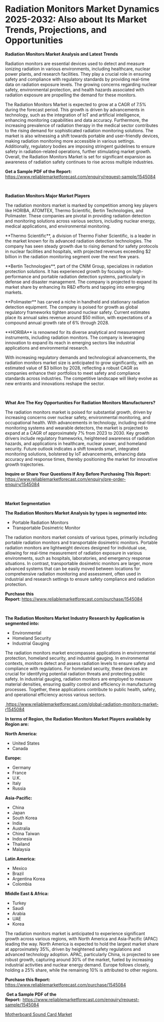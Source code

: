 <p><h1>Radiation Monitors Market Dynamics 2025-2032: Also about Its Market Trends, Projections, and Opportunities</h1></p><p><strong>Radiation Monitors Market Analysis and Latest Trends</strong></p>
<p><p>Radiation monitors are essential devices used to detect and measure ionizing radiation in various environments, including healthcare, nuclear power plants, and research facilities. They play a crucial role in ensuring safety and compliance with regulatory standards by providing real-time data on radiation exposure levels. The growing concerns regarding nuclear safety, environmental protection, and health hazards associated with radiation exposure are propelling the demand for these monitors.</p><p>The Radiation Monitors Market is expected to grow at a CAGR of 7.5% during the forecast period. This growth is driven by advancements in technology, such as the integration of IoT and artificial intelligence, enhancing monitoring capabilities and data accuracy. Furthermore, the increasing prevalence of radiation therapy in the medical sector contributes to the rising demand for sophisticated radiation monitoring solutions. The market is also witnessing a shift towards portable and user-friendly devices, making radiation monitoring more accessible in various settings. Additionally, regulatory bodies are imposing stringent guidelines to ensure safety in radiation-related operations, further stimulating market growth. Overall, the Radiation Monitors Market is set for significant expansion as awareness of radiation safety continues to rise across multiple industries.</p></p>
<p><strong>Get a Sample PDF of the Report:&nbsp;</strong> <a href="https://www.reliablemarketforecast.com/enquiry/request-sample/1545084?utm_campaign=2015&utm_medium=2&utm_source=Github&utm_content=ia&utm_term=10022025&utm_id=radiation-monitors">https://www.reliablemarketforecast.com/enquiry/request-sample/1545084</a></p>
<p>&nbsp;</p>
<p><strong>Radiation Monitors Major Market Players</strong></p>
<p><p>The radiation monitors market is marked by competition among key players like HORIBA, ATOMTEX, Thermo Scientific, Bertin Technologies, and Polimaster. These companies are pivotal in providing radiation detection and monitoring solutions across various sectors, including nuclear energy, medical applications, and environmental monitoring.</p><p>**Thermo Scientific**, a division of Thermo Fisher Scientific, is a leader in the market known for its advanced radiation detection technologies. The company has seen steady growth due to rising demand for safety protocols in nuclear facilities and hospitals, with projected revenues exceeding $2 billion in the radiation monitoring segment over the next few years.</p><p>**Bertin Technologies**, part of the CNIM Group, specializes in radiation protection solutions. It has experienced growth by focusing on high-performance and portable radiation detection systems, particularly in defense and disaster management. The company is projected to expand its market share by enhancing its R&D efforts and tapping into emerging markets.</p><p>**Polimaster** has carved a niche in handheld and stationary radiation detection equipment. The company is poised for growth as global regulatory frameworks tighten around nuclear safety. Current estimates place its annual sales revenue around $50 million, with expectations of a compound annual growth rate of 6% through 2028.</p><p>**HORIBA** is renowned for its diverse analytical and measurement instruments, including radiation monitors. The company is leveraging innovation to expand its reach in emerging sectors like industrial applications and environmental research.</p><p>With increasing regulatory demands and technological advancements, the radiation monitors market size is anticipated to grow significantly, with an estimated value of $3 billion by 2028, reflecting a robust CAGR as companies enhance their portfolios to meet safety and compliance standards across industries. The competitive landscape will likely evolve as new entrants and innovations reshape the sector.</p></p>
<p>&nbsp;</p>
<p><strong>What Are The Key Opportunities For Radiation Monitors Manufacturers?</strong></p>
<p><p>The radiation monitors market is poised for substantial growth, driven by increasing concerns over nuclear safety, environmental monitoring, and occupational health. With advancements in technology, including real-time monitoring systems and wearable detectors, the market is projected to expand at a CAGR of approximately 7% from 2023 to 2030. Key growth drivers include regulatory frameworks, heightened awareness of radiation hazards, and applications in healthcare, nuclear power, and homeland security. Future outlook indicates a shift towards smart, integrated monitoring solutions, bolstered by IoT advancements, enhancing data accuracy and response times, thereby positioning the market for innovative growth trajectories.</p></p>
<p><strong>Inquire or Share Your Questions If Any Before Purchasing This Report:</strong> <a href="https://www.reliablemarketforecast.com/enquiry/pre-order-enquiry/1545084?utm_campaign=2015&utm_medium=2&utm_source=Github&utm_content=ia&utm_term=10022025&utm_id=radiation-monitors">https://www.reliablemarketforecast.com/enquiry/pre-order-enquiry/1545084</a></p>
<p>&nbsp;</p>
<p><strong>Market Segmentation</strong></p>
<p><strong>The Radiation Monitors Market Analysis by types is segmented into:</strong></p>
<p><ul><li>Portable Radiation Monitors</li><li>Transportable Dosimetric Monitor</li></ul></p>
<p><p>The radiation monitors market consists of various types, primarily including portable radiation monitors and transportable dosimetric monitors. Portable radiation monitors are lightweight devices designed for individual use, allowing for real-time measurement of radiation exposure in various environments, such as hospitals, laboratories, and emergency response situations. In contrast, transportable dosimetric monitors are larger, more advanced systems that can be easily moved between locations for comprehensive radiation monitoring and assessment, often used in industrial and research settings to ensure safety compliance and radiation protection.</p></p>
<p><strong>Purchase this Report:&nbsp;</strong><a href="https://www.reliablemarketforecast.com/purchase/1545084?utm_campaign=2015&utm_medium=2&utm_source=Github&utm_content=ia&utm_term=10022025&utm_id=radiation-monitors">https://www.reliablemarketforecast.com/purchase/1545084</a></p>
<p>&nbsp;</p>
<p><strong>The Radiation Monitors Market Industry Research by Application is segmented into:</strong></p>
<p><ul><li>Environmental</li><li>Homeland Security</li><li>Industrial Gauging</li></ul></p>
<p><p>The radiation monitors market encompasses applications in environmental protection, homeland security, and industrial gauging. In environmental contexts, monitors detect and assess radiation levels to ensure safety and compliance with regulations. For homeland security, these devices are crucial for identifying potential radiation threats and protecting public safety. In industrial gauging, radiation monitors are employed to measure material densities, ensuring quality control and efficiency in manufacturing processes. Together, these applications contribute to public health, safety, and operational efficiency across various sectors.</p></p>
<p><a href="https://www.reliablemarketforecast.com/global-radiation-monitors-market-r1545084?utm_campaign=2015&utm_medium=2&utm_source=Github&utm_content=ia&utm_term=10022025&utm_id=radiation-monitors">&nbsp;https://www.reliablemarketforecast.com/global-radiation-monitors-market-r1545084</a></p>
<p><strong>In terms of Region, the Radiation Monitors Market Players available by Region are:</strong></p>
<p>
    <p> <strong> North America: </strong>
        <ul>
            <li>United States</li>
            <li>Canada</li>
        </ul>
        </p> 
    <p> <strong> Europe: </strong>
        <ul>
            <li>Germany</li>
            <li>France</li>
            <li>U.K.</li>
            <li>Italy</li>
            <li>Russia</li>
        </ul>
        </p> 
    <p> <strong> Asia-Pacific: </strong>
        <ul>
            <li>China</li>
            <li>Japan</li>
            <li>South Korea</li>
            <li>India</li>
            <li>Australia</li>
            <li>China Taiwan</li>
            <li>Indonesia</li>
            <li>Thailand</li>
            <li>Malaysia</li>
        </ul>
        </p> 
    <p> <strong> Latin America: </strong>
        <ul>
            <li>Mexico</li>
            <li>Brazil</li>
            <li>Argentina Korea</li>
            <li>Colombia</li>
        </ul>
        </p> 
    <p> <strong> Middle East & Africa: </strong>
        <ul>
            <li>Turkey</li>
            <li>Saudi</li>
            <li>Arabia</li>
            <li>UAE</li>
            <li>Korea</li>
        </ul>
    </p>
    </p>
<p><p>The radiation monitors market is anticipated to experience significant growth across various regions, with North America and Asia-Pacific (APAC) leading the way. North America is expected to hold the largest market share at approximately 35%, driven by heightened safety regulations and advanced technology adoption. APAC, particularly China, is projected to see robust growth, capturing around 30% of the market, fueled by increasing industrial activities and nuclear energy demand. Europe follows closely, holding a 25% share, while the remaining 10% is attributed to other regions.</p></p>
<p><strong>Purchase this Report: </strong><a href="https://www.reliablemarketforecast.com/purchase/1545084?utm_campaign=2015&utm_medium=2&utm_source=Github&utm_content=ia&utm_term=10022025&utm_id=radiation-monitors">https://www.reliablemarketforecast.com/purchase/1545084</a></p>
<p>&nbsp;<strong>Get a Sample PDF of the Report:&nbsp;&nbsp;</strong><a href="https://www.reliablemarketforecast.com/enquiry/request-sample/1545084?utm_campaign=2015&utm_medium=2&utm_source=Github&utm_content=ia&utm_term=10022025&utm_id=radiation-monitors">https://www.reliablemarketforecast.com/enquiry/request-sample/1545084</a></p>
<p><strong></strong></p>
<p><p><a href="https://github.com/santosh758595/Market-Research-Report-List-7/blob/main/motherboard-sound-card-market.md?utm_campaign=2015&utm_medium=2&utm_source=Github&utm_content=ia&utm_term=10022025&utm_id=radiation-monitors">Motherboard Sound Card Market</a></p></p>